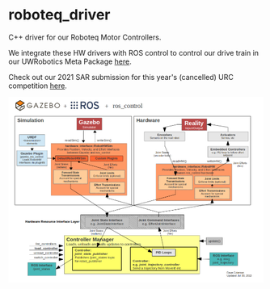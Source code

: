 # roboteq_driver

C++ driver for our Roboteq Motor Controllers.

We integrate these HW drivers with ROS control to control our drive train in our UWRobotics Meta Package [here](https://github.com/uwrobotics/uwrt_mars_rover/tree/master/uwrt_mars_rover_control).

Check out our 2021 SAR submission for this year's (cancelled) URC competition [here](https://www.youtube.com/watch?v=b9UxN_oN-Sw).

![Alt text](samples/ros_control.png?raw=true "Title")
